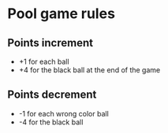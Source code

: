# Pool game rules

## Points increment
- +1 for each ball
- +4 for the black ball at the end of the game

## Points decrement
- -1 for each wrong color ball
- -4 for the black ball
